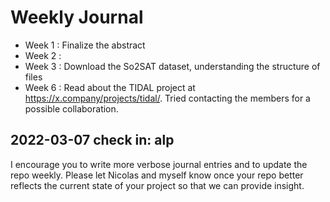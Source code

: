 # Weekly Journal

- Week 1 : Finalize the abstract
- Week 2 :
- Week 3 : Download the So2SAT dataset, understanding the structure of files
- Week 6 : Read about the TIDAL project at https://x.company/projects/tidal/. Tried contacting the members for a possible collaboration.

## 2022-03-07 check in: alp

I encourage you to write more verbose journal entries and to update the repo weekly. Please let Nicolas and myself know once your repo better reflects the current state of your project so that we can provide insight.
